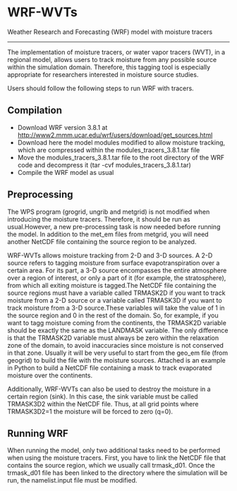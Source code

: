 # WRF-WVTs
Weather Research and Forecasting (WRF) model with moisture tracers

----

The implementation of moisture tracers, or water vapor tracers (WVT), in a regional model, allows users to track moisture from any possible source within the simulation domain. Therefore, this tagging tool is especially appropriate for researchers interested in moisture source studies. 

Users should follow the following steps to run WRF with tracers.

## Compilation

- Download WRF version 3.8.1 at http://www2.mmm.ucar.edu/wrf/users/download/get_sources.html
- Download here the model modules modified to allow moisture tracking, which are compressed within the modules_tracers_3.8.1.tar file
- Move the modules_tracers_3.8.1.tar file to the root directory of the WRF code and decompress it (tar -cvf modules_tracers_3.8.1.tar)
- Compile the WRF model as usual

## Preprocessing

The WPS program (grogrid, ungrib and metgrid) is not modified when introducing the moisture tracers. Therefore, it should be run as usual.However, a new pre-processing task is now needed before running the model. In addition to the met_em files from metgrid, you will need another NetCDF file containing the source region to be analyzed.

WRF-WVTs allows moisture tracking from 2-D and 3-D sources. A 2-D source refers to tagging moisture from surface evapotranspiration over a certain area. For its part, a 3-D source encompasses the entire atmosphere over a region of interest, or only a part of it (for example, the stratosphere), from which all exiting moisture is tagged.The NetCDF file containing the source regions must have a variable called TRMASK2D if you want to track moisture from a 2-D source or a variable called TRMASK3D if you want to track moisture from a 3-D source.These variables will take the value of 1 in the source region and 0 in the rest of the domain. So, for example, if you want to tagg moisture coming from the continents, the TRMASK2D variable should be exactly the same as the LANDMASK variable. The only difference is that the TRMASK2D variable must always be zero within the relaxation zone of the domain, to avoid inaccuracies since moisture is not conserved in that zone. Usually it will be very useful to start from the geo_em file (from geogrid) to build the file with the moisture sources. Attached is an example in Python to build a NetCDF file containing a mask to track evaporated moisture over the continents.

Additionally, WRF-WVTs can also be used to destroy the moisture in a certain region (sink). In this case, the sink variable must be called TRMASK3D2 within the NetCDF file. Thus, at all grid points where TRMASK3D2=1 the moisture will be forced to zero (q=0).

## Running WRF

When running the model, only two additional tasks need to be performed when using the moisture tracers. First, you have to link the NetCDF file that contains the source region, which we usually call trmask_d01. Once the trmask_d01 file has been linked to the directory where the simulation will be run, the namelist.input file must be modified.
